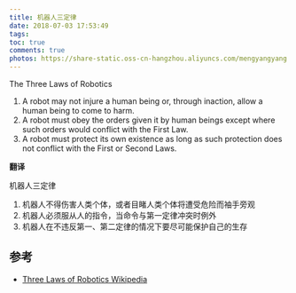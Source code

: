 ```yaml
---
title: 机器人三定律
date: 2018-07-03 17:53:49
tags:
toc: true
comments: true
photos: https://share-static.oss-cn-hangzhou.aliyuncs.com/mengyangyang.org/pictures/machine-law.jpeg
---
```


The Three Laws of Robotics

<!-- more -->

1. A robot may not injure a human being or, through inaction, allow a human being to come to harm.
2. A robot must obey the orders given it by human beings except where such orders would conflict with the First Law.
3. A robot must protect its own existence as long as such protection does not conflict with the First or Second Laws.



**翻译**

机器人三定律

1. 机器人不得伤害人类个体，或者目睹人类个体将遭受危险而袖手旁观
2. 机器人必须服从人的指令，当命令与第一定律冲突时例外
3. 机器人在不违反第一、第二定律的情况下要尽可能保护自己的生存

## 参考

* [Three Laws of Robotics Wikipedia](https://en.wikipedia.org/wiki/Three_Laws_of_Robotics)